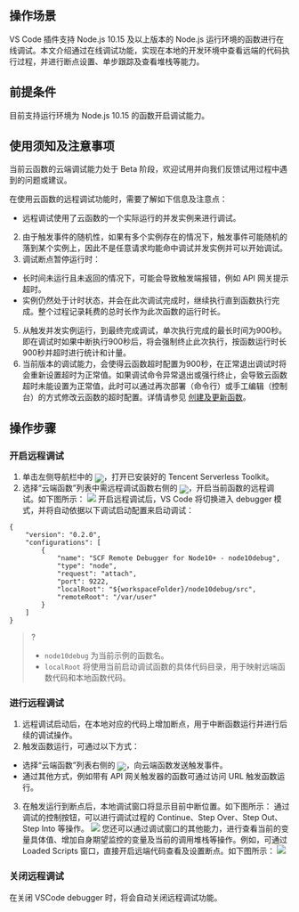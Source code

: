 
## 操作场景
VS Code 插件支持 Node.js 10.15 及以上版本的 Node.js 运行环境的函数进行在线调试。本文介绍通过在线调试功能，实现在本地的开发环境中查看远端的代码执行过程，并进行断点设置、单步跟踪及查看堆栈等能力。

## 前提条件
目前支持运行环境为 Node.js 10.15 的函数开启调试能力。


## 使用须知及注意事项
当前云函数的云端调试能力处于 Beta 阶段，欢迎试用并向我们反馈试用过程中遇到的问题或建议。

在使用云函数的远程调试功能时，需要了解如下信息及注意点：

- 远程调试使用了云函数的一个实际运行的并发实例来进行调试。
2. 由于触发事件的随机性，如果有多个实例存在的情况下，触发事件可能随机的落到某个实例上，因此不是任意请求均能命中调试并发实例并可以开始调试。
3. 调试断点暂停运行时：
 - 长时间未运行且未返回的情况下，可能会导致触发端报错，例如 API 网关提示超时。
 - 实例仍然处于计时状态，并会在此次调试完成时，继续执行直到函数执行完成。整个过程记录耗费的总时长作为此次函数的运行时长。
5. 从触发并发实例运行，到最终完成调试，单次执行完成的最长时间为900秒。即在调试时如果中断执行900秒后，将会强制终止此次执行，按函数运行时长900秒并超时进行统计和计量。
6. 当前版本的调试能力，会使得云函数超时配置为900秒，在正常退出调试时将会重新设置超时为正常值。如果调试命令异常退出或强行终止，会导致云函数超时未能设置为正常值，此时可以通过再次部署（命令行）或手工编辑（控制台）的方式修改云函数的超时配置。详情请参见 [创建及更新函数](https://cloud.tencent.com/document/product/583/19806#.E6.9B.B4.E6.96.B0.E5.87.BD.E6.95.B0.E9.85.8D.E7.BD.AE)。

## 操作步骤
### 开启远程调试
1. 单击左侧导航栏中的 <img src="https://main.qcloudimg.com/raw/f7cec7d66619d97686ff57fc2484294f.png" style="margin:-5px 0px">，打开已安装好的 Tencent Serverless Toolkit。
2. 选择“云端函数”列表中需远程调试函数右侧的 <img src="https://main.qcloudimg.com/raw/b330b2615a757e61c666adaf6b5c4a9e.png" style="margin:-5px 0px">，开启当前函数的远程调试。如下图所示： 
![](https://main.qcloudimg.com/raw/b6769a14ad8a0216fbc4dab4f2635954.png)
开启远程调试后，VS Code 将切换进入 debugger 模式，并将自动依据以下调试启动配置来启动调试：
```
{
	"version": "0.2.0",
	"configurations": [
		{
			"name": "SCF Remote Debugger for Node10+ - node10debug",
			"type": "node",
			"request": "attach",
			"port": 9222,
			"localRoot": "${workspaceFolder}/node10debug/src",
			"remoteRoot": "/var/user"
		}
	]
}
```
>?
>- `node10debug` 为当前示例的函数名。
>- `localRoot` 将使用当前启动调试函数的具体代码目录，用于映射远端函数代码和本地函数代码。
>


### 进行远程调试
1. 远程调试启动后，在本地对应的代码上增加断点，用于中断函数运行并进行后续的调试操作。
2. 触发函数运行，可通过以下方式：
 - 选择“云端函数”列表右侧的 <img src="https://main.qcloudimg.com/raw/6ea6457b6303e6dc9c9519e75f0fc71c.png" style="margin:-5px 0px">，向云端函数发送触发事件。
 - 通过其他方式，例如带有 API 网关触发器的函数可通过访问 URL 触发函数运行。
3. 在触发运行到断点后，本地调试窗口将显示目前中断位置。如下图所示： 
通过调试的控制按钮，可以进行调试过程的 Continue、Step Over、Step Out、Step Into 等操作。
![](https://main.qcloudimg.com/raw/cd054df060c307f1f8fb34f8435ea648.png)
您还可以通过调试窗口的其他能力，进行查看当前的变量具体值、增加自身期望监控的变量及当前的调用堆栈等操作。例如，可通过 Loaded Scripts 窗口，直接开启远端代码查看及设置断点。如下图所示： 
![](https://main.qcloudimg.com/raw/b8096400664565e2bcd3a2fb0b481308.png)


### 关闭远程调试
在关闭 VSCode debugger 时，将会自动关闭远程调试功能。


